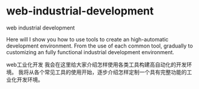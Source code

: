 web-industrial-development
==========================

web industrial development

Here will I show you how to use tools to create an high-automatic development environment.
From the use of each common tool, gradually to customizing an fully functional industrial development environment.

web工业化开发
我会在这里给大家介绍怎样使用各类工具构建高自动化的开发环境。
我将从各个常见工具的使用开始，逐步介绍怎样定制一个具有完整功能的工业化开发环境。